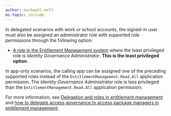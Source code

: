 ```yaml
---
author: markwahl-msft
ms.topic: include
---
```


<!-- Applies to:
- accesspackagecatalog
- connectedOrganization
-->

In delegated scenarios with work or school accounts, the signed-in user must also be assigned an administrator role with supported role permissions through the following option:

- [A role in the Entitlement Management system](/entra/id-governance/entitlement-management-delegate) where the least privileged role is *Identity Governance Administrator*. **This is the least privileged option.**

In app-only scenarios, the calling app can be assigned one of the preceding supported roles instead of the `EntitlementManagement.Read.All` application permission.  The *Identity Governance Administrator* role is less privileged than the `EntitlementManagement.Read.All` application permission.

For more information, see [Delegation and roles in entitlement management](/entra/id-governance/entitlement-management-delegate) and [how to delegate access governance to access package managers in entitlement management](/entra/id-governance/entitlement-management-delegate-managers).
